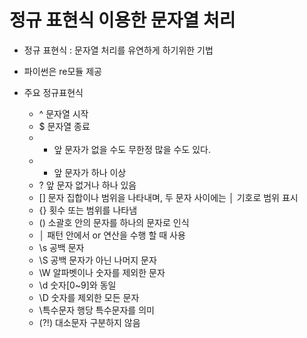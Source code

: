 # 정규 표현식 이용한 문자열 처리
- 정규 표현식 : 문자열 처리를 유연하게 하기위한 기법
- 파이썬은 re모듈 제공
- 주요 정규표현식

	- ^  문자열 시작
	- $  문자열 종료
	- *  앞 문자가 없을 수도 무한정 많을 수도 있다.
	- +  앞 문자가 하나 이상
	- ?  앞 문자 없거나 하나 있음
	- []  문자 집합이나 범위을 나타내며, 두 문자 사이에는 │ 기호로 범위 표시
	- {}  횟수 또는 범위를 나타냄
	- ()  소괄호 안의 문자를 하나의 문자로 인식
	- │  패턴 안에서 or 연산을 수행 할 때 사용
	- \s  공백 문자
	- \S  공백 문자가 아닌 나머지 문자
	- \W  알파벳이나 숫자를 제외한 문자
	- \d  숫자[0~9]와 동일
	- \D  숫자를 제외한 모든 문자
	- \특수문자  행당 특수문자를 의미
	- (?!)  대소문자 구분하지 않음